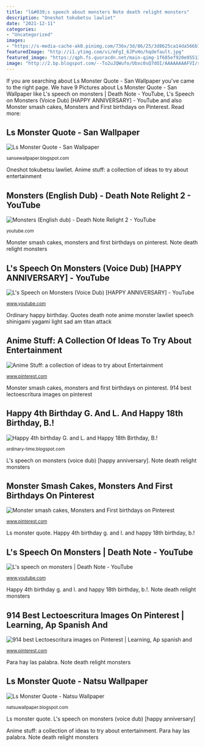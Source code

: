 ```yaml
---
title: "l&#039;s speech about monsters Note death relight monsters"
description: "Oneshot tokubetsu lawliet"
date: "2021-12-11"
categories:
- "Uncategorized"
images:
- "https://s-media-cache-ak0.pinimg.com/736x/3d/86/25/3d8625ca14da566b7113163188362303--to-the-bone-sad-quotes.jpg"
featuredImage: "http://i1.ytimg.com/vi/mFgI_6JPvHo/hqdefault.jpg"
featured_image: "https://qph.fs.quoracdn.net/main-qimg-1f685ef920e05513ed56315a5af5b1b4"
image: "http://2.bp.blogspot.com/--To2uJQWufo/Ubxc0sQ7dOI/AAAAAAAAFVI/rbjm1sXWpbs/s1600/100_4431.JPG"
---
```


If you are searching about Ls Monster Quote - San Wallpaper you've came to the right page. We have 9 Pictures about Ls Monster Quote - San Wallpaper like L&#039;s speech on monsters | Death Note - YouTube, L&#039;s Speech on Monsters (Voice Dub) [HAPPY ANNIVERSARY] - YouTube and also Monster smash cakes, Monsters and First birthdays on Pinterest. Read more:

## Ls Monster Quote - San Wallpaper

![Ls Monster Quote - San Wallpaper](https://ih1.redbubble.net/image.396737949.6741/ls,13inch,x1000-c,90,0,1000,1000-bg,f8f8f8.u1.jpg "Monster smash cakes, monsters and first birthdays on pinterest")

<small>sansewallpaper.blogspot.com</small>

Oneshot tokubetsu lawliet. Anime stuff: a collection of ideas to try about entertainment

## Monsters (English Dub) - Death Note Relight 2 - YouTube

![Monsters (English dub) - Death Note Relight 2 - YouTube](http://i1.ytimg.com/vi/mFgI_6JPvHo/hqdefault.jpg "Note death relight monsters")

<small>youtube.com</small>

Monster smash cakes, monsters and first birthdays on pinterest. Note death relight monsters

## L&#039;s Speech On Monsters (Voice Dub) [HAPPY ANNIVERSARY] - YouTube

![L&#039;s Speech on Monsters (Voice Dub) [HAPPY ANNIVERSARY] - YouTube](https://i.ytimg.com/vi/-aZcOTZHktU/hqdefault.jpg "Happy 4th birthday g. and l. and happy 18th birthday, b.!")

<small>www.youtube.com</small>

Ordinary happy birthday. Quotes death note anime monster lawliet speech shinigami yagami light sad am titan attack

## Anime Stuff: A Collection Of Ideas To Try About Entertainment

![Anime Stuff: a collection of ideas to try about Entertainment](https://s-media-cache-ak0.pinimg.com/736x/3d/86/25/3d8625ca14da566b7113163188362303--to-the-bone-sad-quotes.jpg "Anime stuff: a collection of ideas to try about entertainment")

<small>www.pinterest.com</small>

Monster smash cakes, monsters and first birthdays on pinterest. 914 best lectoescritura images on pinterest

## Happy 4th Birthday G. And L. And Happy 18th Birthday, B.!

![Happy 4th birthday G. and L. and Happy 18th Birthday, B.!](http://2.bp.blogspot.com/--To2uJQWufo/Ubxc0sQ7dOI/AAAAAAAAFVI/rbjm1sXWpbs/s1600/100_4431.JPG "Happy 4th birthday g. and l. and happy 18th birthday, b.!")

<small>ordinary-time.blogspot.com</small>

L&#039;s speech on monsters (voice dub) [happy anniversary]. Note death relight monsters

## Monster Smash Cakes, Monsters And First Birthdays On Pinterest

![Monster smash cakes, Monsters and First birthdays on Pinterest](https://s-media-cache-ak0.pinimg.com/564x/89/94/ae/8994ae0666aebd8acd89e9f779ee8444.jpg "914 best lectoescritura images on pinterest")

<small>www.pinterest.com</small>

Ls monster quote. Happy 4th birthday g. and l. and happy 18th birthday, b.!

## L&#039;s Speech On Monsters | Death Note - YouTube

![L&#039;s speech on monsters | Death Note - YouTube](https://i.ytimg.com/vi/vEn_i_EwMi4/maxresdefault.jpg "Monsters (english dub)")

<small>www.youtube.com</small>

Happy 4th birthday g. and l. and happy 18th birthday, b.!. Note death relight monsters

## 914 Best Lectoescritura Images On Pinterest | Learning, Ap Spanish And

![914 best Lectoescritura images on Pinterest | Learning, Ap spanish and](https://i.pinimg.com/736x/04/73/30/0473305b460d289674715b52df22b3be--hay.jpg "Monster birthday cakes cake smash 1st boys birthdays parties boy theme visit")

<small>www.pinterest.com</small>

Para hay las palabra. Note death relight monsters

## Ls Monster Quote - Natsu Wallpaper

![Ls Monster Quote - Natsu Wallpaper](https://qph.fs.quoracdn.net/main-qimg-1f685ef920e05513ed56315a5af5b1b4 "L&#039;s speech on monsters (voice dub) [happy anniversary]")

<small>natsuwallpaper.blogspot.com</small>

Ls monster quote. L&#039;s speech on monsters (voice dub) [happy anniversary]

Anime stuff: a collection of ideas to try about entertainment. Para hay las palabra. Note death relight monsters
